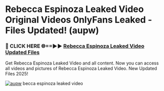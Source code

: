 # Rebecca Espinoza Leaked Video Original Videos 0nlyFans Leaked - Files Updated! (aupw)

<h3>🔴 CLICK HERE 🌐==►► <a href="https://tinyurl.com/brd5kh86" rel="nofollow">Rebecca Espinoza Leaked Video Updated Files</a></h3>

Get Rebecca Espinoza Leaked Video and all content. Now you can access all videos and pictures of Rebecca Espinoza Leaked Video. New Updated Files 2025!

[![aupw](https://i.imgur.com/K7sEzmb.gif)](https://tinyurl.com/brd5kh86)
becca espinoza leaked video